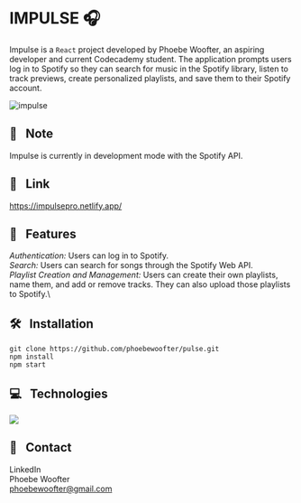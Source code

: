 # IMPULSE 🎧

Impulse is a `React` project developed by Phoebe Woofter, an aspiring developer and current Codecademy student. The application prompts users log in to Spotify so they can search for music in the Spotify library, listen to track previews, create personalized playlists, and save them to their Spotify account.

![impulse](https://github.com/user-attachments/assets/69bd5984-904c-4dc7-ae41-7d8392a939a0)


## 📝 &nbsp; Note
Impulse is currently in development mode with the Spotify API. 





## 🔗 &nbsp; Link
https://impulsepro.netlify.app/




## 🎤 &nbsp; Features
*Authentication:* Users can log in to Spotify.\
*Search:* Users can search for songs through the Spotify Web API.\
*Playlist Creation and Management:* Users can create their own playlists, name them, and add or remove tracks. They can also upload those playlists to Spotify.\



## 🛠️ &nbsp; Installation
```git clone https://github.com/phoebewoofter/pulse.git```\
```npm install```\
```npm start```




## 💻 &nbsp; Technologies
<img style="text-align: right;" src="https://skillicons.dev/icons?i=html,css,js,react,vscode,git,github&perline=7">




## 👤 &nbsp; Contact
LinkedIn\
Phoebe Woofter\
phoebewoofter@gmail.com
